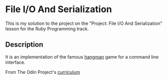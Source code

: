 # File I/O And Serialization

This is my solution to the project on the "Project: File I/O And Serialization" lesson for the Ruby Programming track.

## Description

It is an implementation of the famous [hangman](https://en.wikipedia.org/wiki/Hangman_(game)) game for a command line interface.

From The Odin Project's [curriculum](https://www.theodinproject.com/courses/ruby-programming/lessons/file-i-o-and-serialization)
